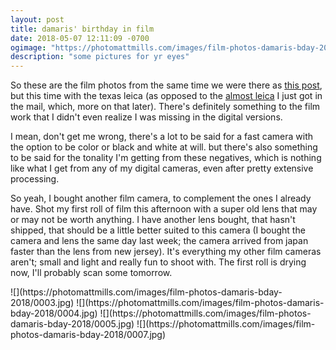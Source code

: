 ```yaml
---
layout: post
title: damaris' birthday in film
date: 2018-05-07 12:11:09 -0700
ogimage: "https://photomattmills.com/images/film-photos-damaris-bday-2018/0006.jpg"
description: "some pictures for yr eyes"
---
```


So these are the film photos from the same time we were there as [this post](https://matt.pictures/2018/04/19/damaris-birthday-2018.html), but this time with the texas leica (as opposed to the [almost leica](https://www.cameraquest.com/cle.htm) I just got in the mail, which, more on that later). There's definitely something to the film work that I didn't even realize I was missing in the digital versions. 

I mean, don't get me wrong, there's a lot to be said for a fast camera with the option to be color or black and white at will. but there's also something to be said for the tonality I'm getting from these negatives, which is nothing like what I get from any of my digital cameras, even after pretty extensive processing. 

So yeah, I bought another film camera, to complement the ones I already have. Shot my first roll of film this afternoon with a super old lens that may or may not be worth anything. I have another lens bought, that hasn't shipped, that should be a little better suited to this camera (I bought the camera and lens the same day last week; the camera arrived from japan faster than the lens from new jersey). It's everything my other film cameras aren't; small and light and really fun to shoot with. The first roll is drying now, I'll probably scan some tomorrow. 

<span style="display:block;" class="center">
  ![](https://photomattmills.com/images/film-photos-damaris-bday-2018/0003.jpg)
<span class="caption"></span>
![](https://photomattmills.com/images/film-photos-damaris-bday-2018/0004.jpg)
<span class="caption"></span>
![](https://photomattmills.com/images/film-photos-damaris-bday-2018/0005.jpg)
<span class="caption"></span>
![](https://photomattmills.com/images/film-photos-damaris-bday-2018/0007.jpg)
<span class="caption"></span>
</span>
